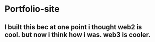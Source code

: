 # Portfolio-site
## I built this bec at one point i thought web2 is cool. but now i think how i was. web3 is cooler.
